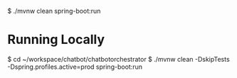 $ ./mvnw clean spring-boot:run

# Running Locally
$ cd ~/workspace/chatbot/chatbotorchestrator
$ ./mvnw clean -DskipTests -Dspring.profiles.active=prod spring-boot:run